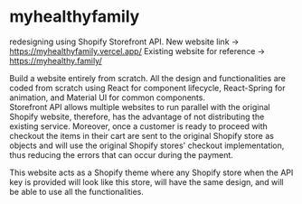 # myhealthyfamily
redesigning using Shopify Storefront API. 
New website link -> https://myhealthyfamily.vercel.app/
Existing website for reference -> https://myhealthy.family/

Build a website entirely from scratch. All the design and functionalities are coded from scratch using React for component lifecycle, React-Spring for animation, and Material UI for common components.  
Storefront API allows multiple websites to run parallel with the original Shopify website, therefore, has the advantage of not distributing the existing service. Moreover, once a customer is ready to proceed with checkout the items in their cart are sent to the original Shopify store as objects and will use the original Shopify stores' checkout implementation, thus reducing the errors that can occur during the payment.
 
This website acts as a Shopify theme where any Shopify store when the API key is provided will look like this store, will have the same design, and will be able to use all the functionalities. 
